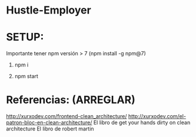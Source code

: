 # Hustle-Employer

# SETUP:

Importante tener npm versión > 7 (npm install -g npm@7)

1. npm i

2. npm start

# Referencias: (ARREGLAR)

http://xurxodev.com/frontend-clean_architecture/
http://xurxodev.com/el-patron-bloc-en-clean-architecture/
El libro de get your hands dirty on clean architecture
El libro de robert martin
